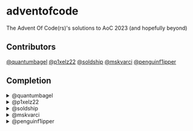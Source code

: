 # adventofcode
The Advent Of Code(rs)'s solutions to AoC 2023 (and hopefully beyond)


## Contributors

[@quantumbagel](https://github.com/quantumbagel)
[@p1xelz22](https://github.com/p1xelz22)
[@soldship](https://github.com/soldship)
[@mskvarci](https://github.com/mskvarci)
[@penguinf1ipper](https://github.com/penguinf1ipper)



## Completion
<!-- PLEASE UPDATE THIS WHEN YOU GET THE CHANCE. -->

<details>
<summary>@quantumbagel</summary>
  
1. ✅ Complete
2. ✅ Complete
3. ✅ Complete
4. ✅ Complete
5. ✅ Complete
6. ✅ Complete
7. ✅ Complete
8. ✅ Complete
9. ✅ Complete
10. Part 1 Complete
11. ✅ Complete
12. ✅ Complete
13. Part 1 Complete
14. ✅ Complete
15. :x: Incomplete
16. :x: Incomplete
17. :x: Incomplete
18. :x: Incomplete
19. :x: Incomplete
20. :x: Incomplete
21. :x: Incomplete
22. :x: Incomplete
23. :x: Incomplete
24. :x: Incomplete
25. :x: Incomplete
    
</details>

<details>
<summary>@p1xelz22</summary>
  
1. ✅ Complete
2. ✅ Complete
3. ✅ Complete
4. ✅ Complete
5. ✅ Incomplete 
6. ✅ Incomplete
7. ✅ Incomplete
8. ✅ Incomplete
9. ✅ Incomplete
10. ✅ Incomplete
11. ✅ Incomplete
12. ✅ Incomplete
13. ✅ Incomplete
14. ✅ Incomplete
15. :x: Incomplete
16. :x: Incomplete
17. :x: Incomplete
18. :x: Incomplete
19. :x: Incomplete
20. :x: Incomplete
21. :x: Incomplete
22. :x: Incomplete
23. :x: Incomplete
24. :x: Incomplete
25. :x: Incomplete
    
</details>

<details>
<summary>@soldship</summary>
  
1. ✅ Complete
2. :x: Incomplete 
3. :x: Incomplete 
4. ✅ Complete 
5. :x: Incomplete 
6. ✅ Incomplete
7. :x: Incomplete
8. :x: Incomplete
9. :x: Incomplete
10. :x: Incomplete
11. :x: Incomplete
12. :x: Incomplete
13. :x: Incomplete
14. :x: Incomplete
15. :x: Incomplete
16. :x: Incomplete
17. :x: Incomplete
18. :x: Incomplete
19. :x: Incomplete
20. :x: Incomplete
21. :x: Incomplete
22. :x: Incomplete
23. :x: Incomplete
24. :x: Incomplete
25. :x: Incomplete
</details>

<details>
<summary>@mskvarci</summary>
  
1.  ✅ Complete 
2. :x: Incomplete 
3. :x: Incomplete 
4. :x: Incomplete 
5. :x: Incomplete 
6. :x: Incomplete
7. :x: Incomplete
8. :x: Incomplete
9. :x: Incomplete
10. :x: Incomplete
11. :x: Incomplete
12. :x: Incomplete
13. :x: Incomplete
14. :x: Incomplete
15. :x: Incomplete
16. :x: Incomplete
17. :x: Incomplete
18. :x: Incomplete
19. :x: Incomplete
20. :x: Incomplete
21. :x: Incomplete
22. :x: Incomplete
23. :x: Incomplete
24. :x: Incomplete
25. :x: Incomplete
</details>

<details>
<summary>@penguinf1ipper</summary>
  
1. :x: Incomplete 
2. :x: Incomplete 
3. :x: Incomplete 
4. :x: Incomplete 
5. :x: Incomplete 
6. :x: Incomplete
7. :x: Incomplete
8. :x: Incomplete
9. :x: Incomplete
10. :x: Incomplete
11. :x: Incomplete
12. :x: Incomplete
13. :x: Incomplete
14. :x: Incomplete
15. :x: Incomplete
16. :x: Incomplete
17. :x: Incomplete
18. :x: Incomplete
19. :x: Incomplete
20. :x: Incomplete
21. :x: Incomplete
22. :x: Incomplete
23. :x: Incomplete
24. :x: Incomplete
25. :x: Incomplete
</details>
